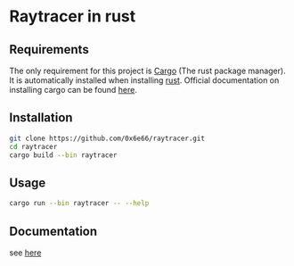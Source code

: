 # Raytracer in rust

## Requirements

The only requirement for this project is [Cargo](https://doc.rust-lang.org/cargo/) (The rust package manager).
It is automatically installed when installing [rust](https://www.rust-lang.org/).
Official documentation on installing cargo can be found [here](https://doc.rust-lang.org/cargo/getting-started/installation.html).

## Installation

```bash
git clone https://github.com/0x6e66/raytracer.git
cd raytracer
cargo build --bin raytracer
```

## Usage

```bash
cargo run --bin raytracer -- --help
```

## Documentation

see [here](./documentation.md)

